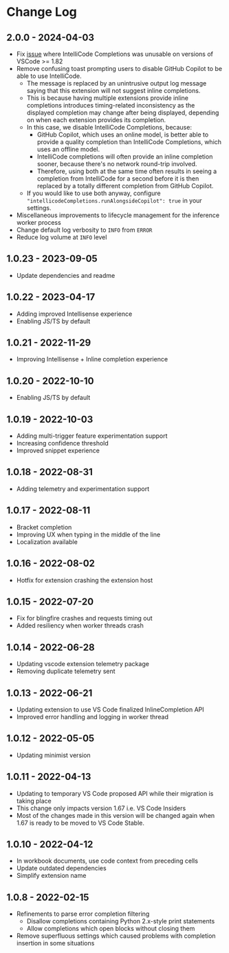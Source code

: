 # Change Log

## 2.0.0 - 2024-04-03

- Fix [issue](https://github.com/MicrosoftDocs/intellicode/issues/491) where IntelliCode Completions was unusable on versions of VSCode >= 1.82
- Remove confusing toast prompting users to disable GitHub Copilot to be able to use IntelliCode.
    - The message is replaced by an unintrusive output log message saying that this extension will not suggest inline completions.
    - This is because having multiple extensions provide inline completions introduces timing-related inconsistency as the displayed completion may change after being displayed, depending on when each extension provides its completion.
    - In this case, we disable IntelliCode Completions, because:
        - GitHub Copilot, which uses an online model, is better able to provide a quality completion than IntelliCode Completions, which uses an offline model.
        - IntelliCode completions will often provide an inline completion sooner, because there's no network round-trip involved.
        - Therefore, using both at the same time often results in seeing a completion from IntelliCode for a second before it is then replaced by a totally different completion from GitHub Copilot.
    - If you would like to use both anyway, configure `"intellicodeCompletions.runAlongsideCopilot": true` in your settings.
- Miscellaneous improvements to lifecycle management for the inference worker process
- Change default log verbosity to `INFO` from `ERROR`
- Reduce log volume at `INFO` level

## 1.0.23 - 2023-09-05
- Update dependencies and readme

## 1.0.22 - 2023-04-17
- Adding improved Intellisense experience
- Enabling JS/TS by default

## 1.0.21 - 2022-11-29
- Improving Intellisense + Inline completion experience

## 1.0.20 - 2022-10-10
- Enabling JS/TS by default
## 1.0.19 - 2022-10-03
- Adding multi-trigger feature experimentation support
- Increasing confidence threshold
- Improved snippet experience

## 1.0.18 - 2022-08-31
- Adding telemetry and experimentation support

## 1.0.17 - 2022-08-11
- Bracket completion
- Improving UX when typing in the middle of the line
- Localization available

## 1.0.16 - 2022-08-02
- Hotfix for extension crashing the extension host

## 1.0.15 - 2022-07-20
- Fix for blingfire crashes and requests timing out
- Added resiliency when worker threads crash

## 1.0.14 - 2022-06-28
- Updating vscode extension telemetry package
- Removing duplicate telemetry sent

## 1.0.13 - 2022-06-21
- Updating extension to use VS Code finalized InlineCompletion API 
- Improved error handling and logging in worker thread

## 1.0.12 - 2022-05-05
- Updating minimist version

## 1.0.11 - 2022-04-13 

- Updating to temporary VS Code proposed API while their migration is taking place
- This change only impacts version 1.67 i.e. VS Code Insiders
- Most of the changes made in this version will be changed again when 1.67 is ready to be moved to VS Code Stable.

## 1.0.10 - 2022-04-12

- In workbook documents, use code context from preceding cells
- Update outdated dependencies
- Simplify extension name

## 1.0.8 - 2022-02-15

- Refinements to parse error completion filtering
    - Disallow completions containing Python 2.x-style print statements
    - Allow completions which open blocks without closing them
- Remove superfluous settings which caused problems with completion insertion in some situations
